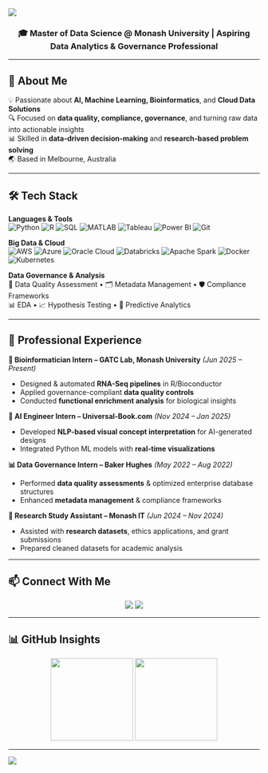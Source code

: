 <!-- Banner -->
<img src="https://capsule-render.vercel.app/api?type=waving&color=gradient&height=160&section=header&text=Hi%20I'm%20Subbulakshmi%20Natarajan%20👋&fontSize=28&fontAlignY=35&animation=twinkling&fontColor=ffffff"/>

<h3 align="center">🎓 Master of Data Science @ Monash University | Aspiring Data Analytics & Governance Professional</h3>

---

## 🌟 About Me
💡 Passionate about **AI, Machine Learning, Bioinformatics**, and **Cloud Data Solutions**  
🔍 Focused on **data quality, compliance, governance**, and turning raw data into actionable insights  
📊 Skilled in **data-driven decision-making** and **research-based problem solving**  
🌏 Based in Melbourne, Australia  

---

## 🛠 Tech Stack

**Languages & Tools**  
![Python](https://img.shields.io/badge/Python-3776AB?style=flat-square&logo=python&logoColor=white)
![R](https://img.shields.io/badge/R-276DC3?style=flat-square&logo=r&logoColor=white)
![SQL](https://img.shields.io/badge/SQL-003B57?style=flat-square&logo=postgresql&logoColor=white)
![MATLAB](https://img.shields.io/badge/MATLAB-FF6F00?style=flat-square&logo=mathworks&logoColor=white)
![Tableau](https://img.shields.io/badge/Tableau-E97627?style=flat-square&logo=tableau&logoColor=white)
![Power BI](https://img.shields.io/badge/PowerBI-F2C811?style=flat-square&logo=powerbi&logoColor=black)
![Git](https://img.shields.io/badge/Git-F05032?style=flat-square&logo=git&logoColor=white)

**Big Data & Cloud**  
![AWS](https://img.shields.io/badge/AWS-232F3E?style=flat-square&logo=amazonaws&logoColor=white)
![Azure](https://img.shields.io/badge/Azure-0078D4?style=flat-square&logo=microsoftazure&logoColor=white)
![Oracle Cloud](https://img.shields.io/badge/Oracle%20Cloud-F80000?style=flat-square&logo=oracle&logoColor=white)
![Databricks](https://img.shields.io/badge/Databricks-FF3621?style=flat-square&logo=databricks&logoColor=white)
![Apache Spark](https://img.shields.io/badge/Apache%20Spark-E25A1C?style=flat-square&logo=apachespark&logoColor=white)
![Docker](https://img.shields.io/badge/Docker-2496ED?style=flat-square&logo=docker&logoColor=white)
![Kubernetes](https://img.shields.io/badge/Kubernetes-326CE5?style=flat-square&logo=kubernetes&logoColor=white)

**Data Governance & Analysis**  
📏 Data Quality Assessment • 🗂 Metadata Management • 🛡 Compliance Frameworks  
📊 EDA • 📈 Hypothesis Testing • 🤖 Predictive Analytics

---

## 💼 Professional Experience

**🔬 Bioinformatician Intern – GATC Lab, Monash University** *(Jun 2025 – Present)*  
- Designed & automated **RNA-Seq pipelines** in R/Bioconductor  
- Applied governance-compliant **data quality controls**  
- Conducted **functional enrichment analysis** for biological insights  

**🤖 AI Engineer Intern – Universal-Book.com** *(Nov 2024 – Jan 2025)*  
- Developed **NLP-based visual concept interpretation** for AI-generated designs  
- Integrated Python ML models with **real-time visualizations**  

**📊 Data Governance Intern – Baker Hughes** *(May 2022 – Aug 2022)*  
- Performed **data quality assessments** & optimized enterprise database structures  
- Enhanced **metadata management** & compliance frameworks  

**🧪 Research Study Assistant – Monash IT** *(Jun 2024 – Nov 2024)*  
- Assisted with **research datasets**, ethics applications, and grant submissions  
- Prepared cleaned datasets for academic analysis  

---

## 📫 Connect With Me

<p align="center">
  <a href="https://www.linkedin.com/in/subbulakshmi-natarajan"><img src="https://img.shields.io/badge/LinkedIn-Subbulakshmi%20Natarajan-blue?style=for-the-badge&logo=linkedin"></a>
  <a href="mailto:subbulaksh2000@gmail.com"><img src="https://img.shields.io/badge/Email-subbulaksh2000%40gmail.com-red?style=for-the-badge&logo=gmail"></a>
</p>

---

## 📊 GitHub Insights

<p align="center">
  <img src="https://github-readme-stats.vercel.app/api?username=subbulaksh2000&show_icons=true&theme=tokyonight&count_private=true&hide_border=true" height="165"/>
  <img src="https://github-readme-stats.vercel.app/api/top-langs/?username=subbulaksh2000&layout=compact&theme=tokyonight&hide_border=true" height="165"/>
</p>

---
<!-- Footer -->
<img src="https://capsule-render.vercel.app/api?type=waving&color=gradient&height=120&section=footer"/>
